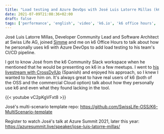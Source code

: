 ```yaml
---
title: "Load testing and Azure DevOps with José Luis Latorre Millas (k6 Office Hours #20)"
date: 2021-07-09T21:08:36+02:00
draft: false
tags: ['performance', 'english', 'video', 'k6.io', 'k6 office hours', 'azure devops', 'continuous testing']
---
```

José Luis Latorre Millas, Developer Community Lead and Software Architect at Swiss Life AG, joined [Simme](https://simme.dev) and me on k6 Office Hours to talk about how he personally uses k6 with Azure DevOps to add load testing to his team's CI/CD pipeline. 

I got to know José from the k6 Community Slack workspace when he mentioned that he would be presenting on k6 in a few meetups. I went to [his livestream with CrossDvlUp](https://www.youtube.com/watch?v=HITJg03AQFo&t=112s) (Spanish) and enjoyed his approach, so I knew I wanted to have him on. It's always great to have real users of k6 (both of the OSS and the commercial Cloud option) talk about how they personally use k6 and even what they found lacking in the tool.

{{< youtube vC2pKgVFxt8 >}}

José's multi-scenario template repo: https://github.com/SwissLife-OSS/K6-MultiScenario-template

Register to watch José's talk at Azure Summit 2021, later this year: https://azuresummit.live/speaker/jose-luis-latorre-millas/